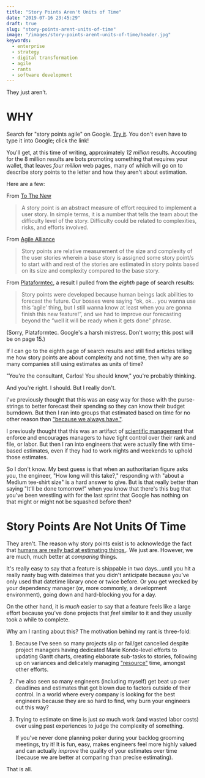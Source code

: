 ```yaml
---
title: "Story Points Aren't Units of Time"
date: "2019-07-16 23:45:29"
draft: true
slug: "story-points-arent-units-of-time"
image: "/images/story-points-arent-units-of-time/header.jpg"
keywords:
  - enterprise
  - strategy
  - digital transformation
  - agile
  - rants
  - software development
---
```


They just aren't.

# WHY

Search for "story points agile" on Google. [Try
it](https://www.google.com/search?q=story+points+agile). You don't even have to type it into Google;
click the link!

You'll get, at this time of writing, approximately _12 million_ results. Accouting for the
8 million results are bots promoting something that requires your wallet, that leaves
_four million_ web pages, many of which will go on to describe story points to the letter
and how they aren't about estimation.

Here are a few:

From [To The New](http://www.tothenew.com/blog/how-to-estimate-story-points-in-agile/)

> A story point is an abstract measure of effort required to implement a user story. In simple
> terms, it is a number that tells the team about the difficulty level of the story. Difficulty
> could be related to complexities, risks, and efforts involved.

From [Agile
Alliance](https://www.agilealliance.org/resources/experience-reports/improving-estimation-story-points/)

> Story points are relative measurement of the size and complexity of the user stories wherein a
> base story is assigned some story point/s to start with and rest of the stories are estimated in
> story points based on its size and complexity compared to the base story.

From [Plataformtec](http://blog.plataformatec.com.br/2018/02/do-we-need-story-points/), a result
I pulled from the _eighth_ page of search results:

> Story points were developed because human beings lack abilities to forecast the future. Our bosses
> were saying “ok, ok… you wanna use this ‘agile’ thing, but I still wanna know at least when you
> are gonna finish this new feature!”, and we had to improve our forecasting beyond the “well it
> will be ready when it gets done” phrase.

(Sorry, Plataformtec. Google's a harsh mistress. Don't worry; this post will be on page 15.)

If I can go to the eighth page of search results and still find articles telling me how story points
are about complexity and not time, then why are _so_ many companies still using estimates as units
of time?

"You're the consultant, Carlos! You should know," you're probably thinking.

And you're right. I should. But I really don't.

I've previously thought that this was an easy way for those with the purse-strings to better
forecast their spending so they can know their budget burndown. But then I ran into groups that
estimated based on time for no other reason than 
["because we always
have."](https://carlosonunez.wordpress.com/2016/10/17/driving-technical-change-isnt-always-technical/).

I previously thought that this was an artifact of [scientific
management](https://www.wikiwand.com/en/Scientific_management) that enforce and
encourages managers to have tight control over their rank and file, or labor. But then I ran into
engineers that were actually fine with time-based estimates, even if they had to work nights and
weekends to uphold those estimates.

So I don't know. My best guess is that when an authoritarian figure asks you, the engineer, "How
long will this take?," responding with "about a Medium tee-shirt size" is a hard answer to give. But
is that really better than saying "It'll be done tomorrow!" when you know that there's this bug that
you've been wrestling with for the last sprint that Google has nothing on that might or might not be
squashed before then?

# Story Points Are Not Units Of Time

They aren't. The reason why story points exist is to acknowledge the fact that [humans are really
bad at estimating things.](https://chacocanyon.com/essays/projectslate.shtml). We just are. However,
we are much, much better at _comparing_ things.

It's really easy to say that a feature is shippable in two days...until you hit a really nasty bug
with dateimes that you didn't anticipate because you've only used that datetime library once or
twice before. Or you get wrecked by your dependency manager (or, more commonly, a development
environment), going down and hard-blocking you for a day.

On the other hand, it is _much_ easier to say that a feature feels like a large effort because you've
done projects that _feel_ similar to it and they usually took a while to complete. 

Why am I ranting about this? The motivation behind my rant is three-fold:

1. Because I've seen so many projects slip or fail/get cancelled despite project managers having
   dedicated Marie Kondo-level efforts to updating Gantt charts, creating elaborate sub-tasks to
   stories, following up on variances and delicately managing
   ["resource"](https://www.benlinders.com/2018/dont-call-people-resources/) time, amongst other
   efforts.

2. I've also seen so many engineers (including myself) get beat up over deadlines and estimates that
   got blown due to factors outside of their control. In a world where every company is looking for
   the best engineers because they are so hard to find, why burn your engineers out this way?

3. Trying to estimate on time is just _so_ much work (and wasted labor costs) over using past
   experiences to judge the complexity of something.

   If you've never done planning poker during your backlog grooming meetings, try it! It is fun,
   easy, makes engineers feel more highly valued and can actually _improve_ the quality of your
   estimates over time (because we are better at comparing than precise estimating).

That is all.
